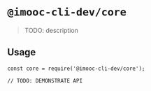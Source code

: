 # `@imooc-cli-dev/core`

> TODO: description

## Usage

```
const core = require('@imooc-cli-dev/core');

// TODO: DEMONSTRATE API
```
